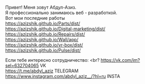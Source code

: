 Привет! Меня зовут Абдул-Азиз. <br>
Я профессионально занимаюсь веб - разработкой. <br>
Вот мои последние работы <br>
https://azizshik.github.io/Parts/dist/<br>
https://azizshik.github.io/Digital-marketing/dist/<br>
https://azizshik.github.io/Repairs/dist/<br>
https://azizshik.github.io/Wall/app/<br>
https://azizshik.github.io/vr-box/dist/<br>
https://azizshik.github.io/Pulse/dist/<br>


Если тебе интересно сотрудничество: <br?
https://vk.com/im?sel=632704065 VK<br>
https://t.me/abdyl_aziz TELEGRAM<br>
https://www.instagram.com/abdyl_aziz__/?hl=ru INSTA<br>
